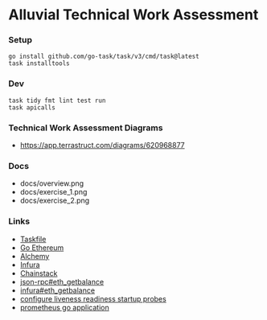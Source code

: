 # Alluvial Technical Work Assessment

### Setup
```
go install github.com/go-task/task/v3/cmd/task@latest
task installtools
```

### Dev
```
task tidy fmt lint test run
task apicalls
```

### Technical Work Assessment Diagrams
* https://app.terrastruct.com/diagrams/620968877

### Docs
* docs/overview.png
* docs/exercise_1.png
* docs/exercise_2.png

### Links
* [Taskfile](https://taskfile.dev/usage/)
* [Go Ethereum](https://github.com/ethereum/go-ethereum)
* [Alchemy](https://dashboard.alchemy.com)
* [Infura](https://app.infura.io/)
* [Chainstack](https://console.chainstack.com/onboarding)
* [json-rpc#eth_getbalance](https://ethereum.org/en/developers/docs/apis/json-rpc#eth_getbalance)
* [infura#eth_getbalance](https://docs.infura.io/networks/ethereum/json-rpc-methods/eth_getbalance)
* [configure liveness readiness startup probes](https://kubernetes.io/docs/tasks/configure-pod-container/configure-liveness-readiness-startup-probes/)
* [prometheus go application](https://prometheus.io/docs/guides/go-application/)
